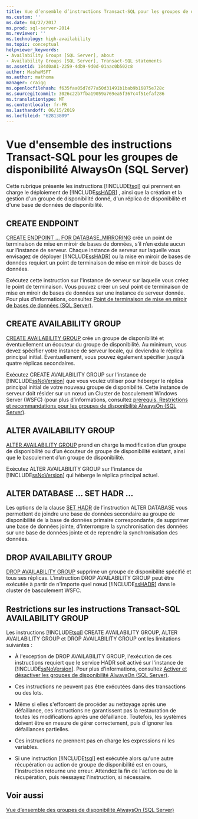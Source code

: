 ```yaml
---
title: Vue d’ensemble d’instructions Transact-SQL pour les groupes de disponibilité AlwaysOn (SQL Server) | Microsoft Docs
ms.custom: ''
ms.date: 04/27/2017
ms.prod: sql-server-2014
ms.reviewer: ''
ms.technology: high-availability
ms.topic: conceptual
helpviewer_keywords:
- Availability Groups [SQL Server], about
- Availability Groups [SQL Server], Transact-SQL statements
ms.assetid: 184d0a81-2259-4db9-9d0d-01aac0b502c8
author: MashaMSFT
ms.author: mathoma
manager: craigg
ms.openlocfilehash: f635faa05d7d77a50d31491b1bab9b16875e728c
ms.sourcegitcommit: 3026c22b7fba19059a769ea5f367c4f51efaf286
ms.translationtype: MT
ms.contentlocale: fr-FR
ms.lasthandoff: 06/15/2019
ms.locfileid: "62813809"
---
```

# <a name="overview-of-transact-sql-statements-for-alwayson-availability-groups-sql-server"></a>Vue d'ensemble des instructions Transact-SQL pour les groupes de disponibilité AlwaysOn (SQL Server)
  Cette rubrique présente les instructions [!INCLUDE[tsql](../../../includes/tsql-md.md)] qui prennent en charge le déploiement de [!INCLUDE[ssHADR](../../../includes/sshadr-md.md)] , ainsi que la création et la gestion d'un groupe de disponibilité donné, d'un réplica de disponibilité et d'une base de données de disponibilité.  
  
  
##  <a name="CreateEndpoint"></a> CREATE ENDPOINT  
 [CREATE ENDPOINT ... FOR DATABASE_MIRRORING](/sql/t-sql/statements/create-endpoint-transact-sql) crée un point de terminaison de mise en miroir de bases de données, s’il n’en existe aucun sur l’instance de serveur. Chaque instance de serveur sur laquelle vous envisagez de déployer [!INCLUDE[ssHADR](../../../includes/sshadr-md.md)] ou la mise en miroir de bases de données requiert un point de terminaison de mise en miroir de bases de données.  
  
 Exécutez cette instruction sur l'instance de serveur sur laquelle vous créez le point de terminaison. Vous pouvez créer un seul point de terminaison de mise en miroir de bases de données sur une instance de serveur donnée. Pour plus d’informations, consultez [Point de terminaison de mise en miroir de bases de données &#40;SQL Server&#41;](../../database-mirroring/the-database-mirroring-endpoint-sql-server.md).  
  
##  <a name="CreateAG"></a> CREATE AVAILABILITY GROUP  
 [CREATE AVAILABILITY GROUP](/sql/t-sql/statements/create-availability-group-transact-sql) crée un groupe de disponibilité et éventuellement un écouteur du groupe de disponibilité. Au minimum, vous devez spécifier votre instance de serveur locale, qui deviendra le réplica principal initial. Éventuellement, vous pouvez également spécifier jusqu'à quatre réplicas secondaires.  
  
 Exécutez CREATE AVAILABILITY GROUP sur l'instance de [!INCLUDE[ssNoVersion](../../../includes/ssnoversion-md.md)] que vous voulez utiliser pour héberger le réplica principal initial de votre nouveau groupe de disponibilité. Cette instance de serveur doit résider sur un nœud un Cluster de basculement Windows Server (WSFC) (pour plus d’informations, consultez [prérequis, Restrictions et recommandations pour les groupes de disponibilité AlwaysOn &#40;SQL Server&#41;](prereqs-restrictions-recommendations-always-on-availability.md).  
  
##  <a name="AlterAG"></a> ALTER AVAILABILITY GROUP  
 [ALTER AVAILABILITY GROUP](/sql/t-sql/statements/alter-availability-group-transact-sql) prend en charge la modification d’un groupe de disponibilité ou d’un écouteur de groupe de disponibilité existant, ainsi que le basculement d’un groupe de disponibilité.  
  
 Exécutez ALTER AVAILABILITY GROUP sur l'instance de [!INCLUDE[ssNoVersion](../../../includes/ssnoversion-md.md)] qui héberge le réplica principal actuel.  
  
##  <a name="AlterDb"></a> ALTER DATABASE ... SET HADR ...  
 Les options de la clause [SET HADR](/sql/t-sql/statements/alter-database-transact-sql-set-hadr) de l’instruction ALTER DATABASE vous permettent de joindre une base de données secondaire au groupe de disponibilité de la base de données primaire correspondante, de supprimer une base de données jointe, d’interrompre la synchronisation des données sur une base de données jointe et de reprendre la synchronisation des données.  
  
##  <a name="DropAG"></a> DROP AVAILABILITY GROUP  
 [DROP AVAILABILITY GROUP](/sql/t-sql/statements/drop-availability-group-transact-sql) supprime un groupe de disponibilité spécifié et tous ses réplicas. L'instruction DROP AVAILABILITY GROUP peut être exécutée à partir de n'importe quel nœud [!INCLUDE[ssHADR](../../../includes/sshadr-md.md)] dans le cluster de basculement WSFC.  
  
##  <a name="Restrictions"></a> Restrictions sur les instructions Transact-SQL AVAILABILITY GROUP  
 Les instructions [!INCLUDE[tsql](../../../includes/tsql-md.md)] CREATE AVAILABILITY GROUP, ALTER AVAILABILITY GROUP et DROP AVAILABILITY GROUP ont les limitations suivantes :  
  
-   À l'exception de DROP AVAILABILITY GROUP, l'exécution de ces instructions requiert que le service HADR soit activé sur l'instance de [!INCLUDE[ssNoVersion](../../../includes/ssnoversion-md.md)]. Pour plus d’informations, consultez [Activer et désactiver les groupes de disponibilité AlwaysOn &#40;SQL Server&#41;](enable-and-disable-always-on-availability-groups-sql-server.md).  
  
-   Ces instructions ne peuvent pas être exécutées dans des transactions ou des lots.  
  
-   Même si elles s'efforcent de procéder au nettoyage après une défaillance, ces instructions ne garantissent pas la restauration de toutes les modifications après une défaillance. Toutefois, les systèmes doivent être en mesure de gérer correctement, puis d'ignorer les défaillances partielles.  
  
-   Ces instructions ne prennent pas en charge les expressions ni les variables.  
  
-   Si une instruction [!INCLUDE[tsql](../../../includes/tsql-md.md)] est exécutée alors qu'une autre récupération ou action de groupe de disponibilité est en cours, l'instruction retourne une erreur. Attendez la fin de l'action ou de la récupération, puis réessayez l'instruction, si nécessaire.  
  
## <a name="see-also"></a>Voir aussi  
 [Vue d’ensemble des groupes de disponibilité AlwaysOn &#40;SQL Server&#41;](overview-of-always-on-availability-groups-sql-server.md)  
  
  

